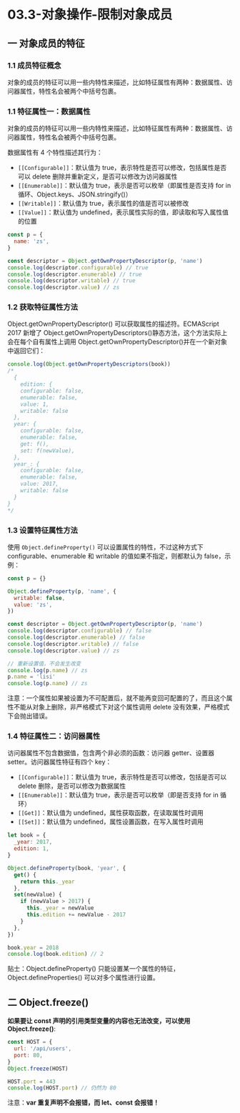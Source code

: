 # 03.3-对象操作-限制对象成员

## 一 对象成员的特征

### 1.1 成员特征概念

对象的成员的特征可以用一些内特性来描述，比如特征属性有两种：数据属性、访问器属性，特性名会被两个中括号包裹。

### 1.1 特征属性一：数据属性

对象的成员的特征可以用一些内特性来描述，比如特征属性有两种：数据属性、访问器属性，特性名会被两个中括号包裹。

数据属性有 4 个特性描述其行为：

- `[[Configurable]]`：默认值为 true，表示特性是否可以修改，包括属性是否可以 delete 删除并重新定义，是否可以修改为访问器属性
- `[[Enumerable]]`：默认值为 true，表示是否可以枚举（即属性是否支持 for in 循环、Object.keys、JSON.stringify()）
- `[[Writable]]`：默认值为 true，表示属性的值是否可以被修改
- `[[Value]]`：默认值为 undefined，表示属性实际的值，即读取和写入属性值的位置

```js
const p = {
  name: 'zs',
}

const descriptor = Object.getOwnPropertyDescriptor(p, 'name')
console.log(descriptor.configurable) // true
console.log(descriptor.enumerable) // true
console.log(descriptor.writable) // true
console.log(descriptor.value) // zs
```

### 1.2 获取特征属性方法

Object.getOwnPropertyDescriptor() 可以获取属性的描述符。ECMAScript 2017 新增了 Object.getOwnPropertyDescriptors()静态方法，这个方法实际上会在每个自有属性上调用 Object.getOwnPropertyDescriptor()并在一个新对象中返回它们：

```js
console.log(Object.getOwnPropertyDescriptors(book))
/*
  {
    edition: {
    configurable: false,
    enumerable: false,
    value: 1,
    writable: false
  },
  year: {
    configurable: false,
    enumerable: false,
    get: f(),
    set: f(newValue),
  },
  year_: {
    configurable: false,
    enumerable: false,
    value: 2017,
    writable: false
  }
}
*/
```

### 1.3 设置特征属性方法

使用 `Object.defineProperty()` 可以设置属性的特性，不过这种方式下 configurable、enumerable 和 writable 的值如果不指定，则都默认为 false，示例：

```js
const p = {}

Object.defineProperty(p, 'name', {
  writable: false,
  value: 'zs',
})

const descriptor = Object.getOwnPropertyDescriptor(p, 'name')
console.log(descriptor.configurable) // false
console.log(descriptor.enumerable) // false
console.log(descriptor.writable) // false
console.log(descriptor.value) // zs

// 重新设置值，不会发生改变
console.log(p.name) // zs
p.name = 'lisi'
console.log(p.name) // zs
```

注意：一个属性如果被设置为不可配置后，就不能再变回可配置的了，而且这个属性不能从对象上删除，非严格模式下对这个属性调用 delete 没有效果，严格模式下会抛出错误。

### 1.4 特征属性二：访问器属性

访问器属性不包含数据值，包含两个非必须的函数：访问器 getter、设置器 setter。访问器属性特征有四个 key：

- `[[Configurable]]`：默认值为 true，表示特性是否可以修改，包括是否可以 delete 删除，是否可以修改为数据属性
- `[[Enumerable]]`：默认值为 true，表示是否可以枚举（即是否支持 for in 循环）
- `[[Get]]`：默认值为 undefined，属性获取函数，在读取属性时调用
- `[[Set]]`：默认值为 undefined，属性设置函数，在写入属性时调用

```js
let book = {
  _year: 2017,
  edition: 1,
}

Object.defineProperty(book, 'year', {
  get() {
    return this._year
  },
  set(newValue) {
    if (newValue > 2017) {
      this._year = newValue
      this.edition += newValue - 2017
    }
  },
})

book.year = 2018
console.log(book.edition) // 2
```

贴士：Object.defineProperty() 只能设置某一个属性的特征，Object.defineProperties() 可以对多个属性进行设置。

## 二 Object.freeze()

**如果要让 const 声明的引用类型变量的内容也无法改变，可以使用 Object.freeze()**:

```js
const HOST = {
  url: '/api/users',
  port: 80,
}
Object.freeze(HOST)

HOST.port = 443
console.log(HOST.port) // 仍然为 80
```

注意：**var 重复声明不会报错，而 let、const 会报错！**
